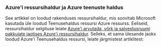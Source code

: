 ### <a name="azure-resource-manager-and-azure-service-management"></a>Azure'i ressursihaldur ja Azure teenuste haldus
 
See artikkel on loodud rakenduses ressursihaldur, mis soovitab Microsoft kasutada üle loodud Teenusehaldus ressursi Azure ressurss. Eeliseid, ressursihaldur selgituse leiate [Azure'i arvutada, võrk ja salvestusruumi pakkujate jaotises Azure'i ressursihaldur](../articles/virtual-machines/virtual-machines-windows-compare-deployment-models.md). Selleks, et sama ülesande jaoks loodud Azure'i Teenusehaldus ressursi, leiate järgmistest artiklitest:
